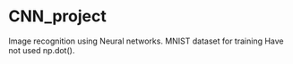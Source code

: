 # CNN_project
Image recognition using Neural networks. MNIST dataset for training
Have not used np.dot().

